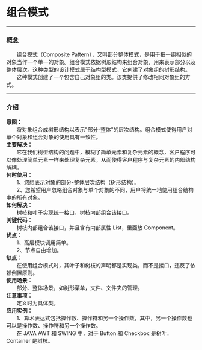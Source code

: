 # 组合模式
<hr/>

### 概念
<p>&nbsp;&nbsp;&nbsp;&nbsp;&nbsp;&nbsp;&nbsp;组合模式（Composite Pattern），又叫部分整体模式，是用于把一组相似的对象当作一个单一的对象。组合模式依据树形结构来组合对象，用来表示部分以及整体层次。这种类型的设计模式属于结构型模式，它创建了对象组的树形结构。<br/>
&nbsp;&nbsp;&nbsp;&nbsp;&nbsp;&nbsp;&nbsp;这种模式创建了一个包含自己对象组的类。该类提供了修改相同对象组的方式。
</p>
<hr>

### 介绍
<b>意图：</b><br/>
&nbsp;&nbsp;&nbsp;&nbsp;&nbsp;&nbsp;&nbsp;将对象组合成树形结构以表示"部分-整体"的层次结构。组合模式使得用户对单个对象和组合对象的使用具有一致性。<br/>
<b>主要解决：</b><br/>
&nbsp;&nbsp;&nbsp;&nbsp;&nbsp;&nbsp;&nbsp;它在我们树型结构的问题中，模糊了简单元素和复杂元素的概念，客户程序可以像处理简单元素一样来处理复杂元素，从而使得客户程序与复杂元素的内部结构解耦。<br/>
<b>何时使用：</b><br/>
&nbsp;&nbsp;&nbsp;&nbsp;&nbsp;&nbsp;&nbsp;1、您想表示对象的部分-整体层次结构（树形结构）。<br/>
&nbsp;&nbsp;&nbsp;&nbsp;&nbsp;&nbsp;&nbsp;2、您希望用户忽略组合对象与单个对象的不同，用户将统一地使用组合结构中的所有对象。<br/>
<b>如何解决：</b><br/>
&nbsp;&nbsp;&nbsp;&nbsp;&nbsp;&nbsp;&nbsp;树枝和叶子实现统一接口，树枝内部组合该接口。<br/>
<b>关键代码：</b><br/>
&nbsp;&nbsp;&nbsp;&nbsp;&nbsp;&nbsp;&nbsp;树枝内部组合该接口，并且含有内部属性 List，里面放 Component。<br/>
<b>优点：</b><br/>
&nbsp;&nbsp;&nbsp;&nbsp;&nbsp;&nbsp;&nbsp;1、高层模块调用简单。<br/>
&nbsp;&nbsp;&nbsp;&nbsp;&nbsp;&nbsp;&nbsp;2、节点自由增加。<br/>
<b>缺点：</b><br/>
&nbsp;&nbsp;&nbsp;&nbsp;&nbsp;&nbsp;&nbsp;在使用组合模式时，其叶子和树枝的声明都是实现类，而不是接口，违反了依赖倒置原则。<br/>
<b>使用场景：</b><br/>
&nbsp;&nbsp;&nbsp;&nbsp;&nbsp;&nbsp;&nbsp;部分、整体场景，如树形菜单，文件、文件夹的管理。<br/>
<b>注意事项：</b><br/>
&nbsp;&nbsp;&nbsp;&nbsp;&nbsp;&nbsp;&nbsp;定义时为具体类。<br/>
<b>应用实例：</b><br/>
&nbsp;&nbsp;&nbsp;&nbsp;&nbsp;&nbsp;&nbsp;1、算术表达式包括操作数、操作符和另一个操作数，其中，另一个操作数也可以是操作数、操作符和另一个操作数。<br/>
&nbsp;&nbsp;&nbsp;&nbsp;&nbsp;&nbsp;&nbsp;在 JAVA AWT 和 SWING 中，对于 Button 和 Checkbox 是树叶，Container 是树枝。<br/>